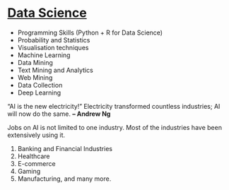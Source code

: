 # [Data Science ](https://mlminds.com/data-science/#)

-   Programming Skills (Python + R for Data Science)
-   Probability and Statistics
-   Visualisation techniques
-   Machine Learning
-   Data Mining
-   Text Mining and Analytics
-   Web Mining
-   Data Collection
-   Deep Learning




“AI is the new electricity!” Electricity transformed countless industries; AI will now do the same. **– Andrew Ng**

Jobs on AI is not limited to one industry. Most of the industries have been extensively using it.

1.  Banking and Financial Industries
2.  Healthcare
3.  E-commerce
4.  Gaming
5.  Manufacturing, and many more.